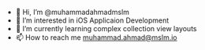 - 👋 Hi, I’m @muhammadahmadmslm
- 👀 I’m interested in iOS Applicaion Development
- 🌱 I’m currently learning complex collection view layouts
- 📫 How to reach me muhammad.ahmad@mslm.io

<!---
muhammadahmadmslm/muhammadahmadmslm is a ✨ special ✨ repository because its `README.md` (this file) appears on your GitHub profile.
You can click the Preview link to take a look at your changes.
--->
